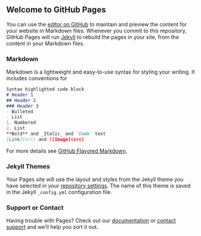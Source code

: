 ## Welcome to GitHub Pages
 You can use the [editor on GitHub](https://github.com/DeepFriedCircuits/bubblepopbeach/edit/master/index.md) to maintain and preview the content for your website in Markdown files.
 Whenever you commit to this repository, GitHub Pages will run [Jekyll](https://jekyllrb.com/) to rebuild the pages in your site, from the content in your Markdown files.
 ### Markdown
 Markdown is a lightweight and easy-to-use syntax for styling your writing. It includes conventions for
 ```markdown
Syntax highlighted code block
 # Header 1
## Header 2
### Header 3
 - Bulleted
- List
 1. Numbered
2. List
 **Bold** and _Italic_ and `Code` text
 [Link](url) and ![Image](src)
```
 For more details see [GitHub Flavored Markdown](https://guides.github.com/features/mastering-markdown/).
 ### Jekyll Themes
 Your Pages site will use the layout and styles from the Jekyll theme you have selected in your [repository settings](https://github.com/DeepFriedCircuits/bubblepopbeach/settings). The name of this theme is saved in the Jekyll `_config.yml` configuration file.
 ### Support or Contact
 Having trouble with Pages? Check out our [documentation](https://help.github.com/categories/github-pages-basics/) or [contact support](https://github.com/contact) and we’ll help you sort it out.
